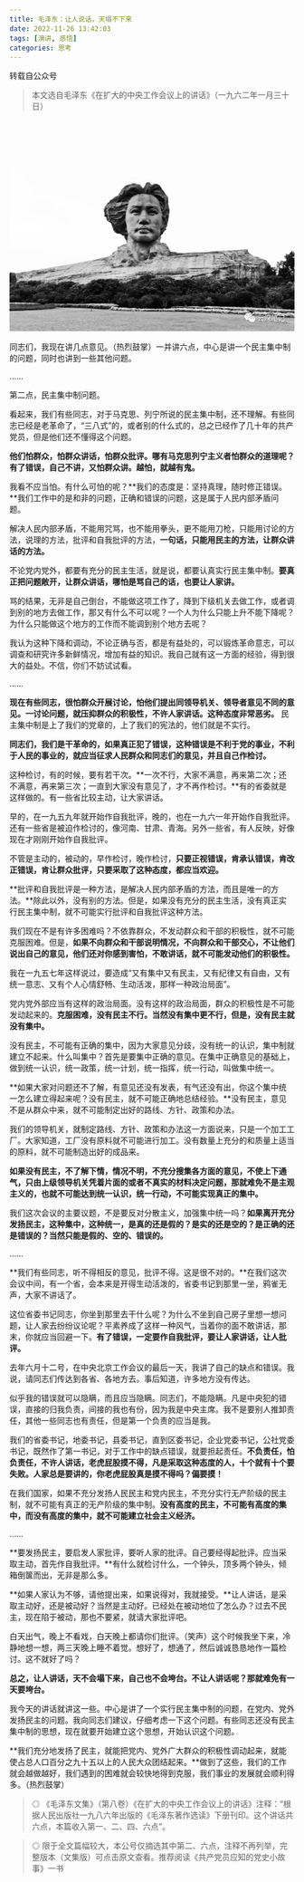 ```yaml
---
title: 毛泽东：让人说话，天塌不下来
date: 2022-11-26 13:42:03
tags: [演讲, 感悟]
categories: 思考
---
```


转载自公众号



<!--more-->

> 本文选自毛泽东《在扩大的中央工作会议上的讲话》（一九六二年一月三十日）


![01](/pictures/post/2022/11/01.jpeg)


同志们，我现在讲几点意见。（热烈鼓掌）一并讲六点，中心是讲一个民主集中制的问题，同时也讲到一些其他问题。

……

第二点，民主集中制问题。



看起来，我们有些同志，对于马克思、列宁所说的民主集中制，还不理解。有些同志已经是老革命了，“三八式”的，或者别的什么式的，总之已经作了几十年的共产党员，但是他们还不懂得这个问题。

 
**他们怕群众，怕群众讲话，怕群众批评。哪有马克思列宁主义者怕群众的道理呢？有了错误，自己不讲，又怕群众讲。越怕，就越有鬼。**

我看不应当怕。有什么可怕的呢？**我们的态度是：坚持真理，随时修正错误。**我们工作中的是和非的问题，正确和错误的问题，这是属于人民内部矛盾问题。

解决人民内部矛盾，不能用咒骂，也不能用拳头，更不能用刀枪，只能用讨论的方法，说理的方法，批评和自我批评的方法，**一句话，只能用民主的方法，让群众讲话的方法。**

不论党内党外，都要有充分的民主生活，就是说，都要认真实行民主集中制。**要真正把问题敞开，让群众讲话，哪怕是骂自己的话，也要让人家讲。**

骂的结果，无非是自己倒台，不能做这项工作了，降到下级机关去做工作，或者调到别的地方去做工作，那又有什么不可以呢？一个人为什么只能上升不能下降呢？为什么只能做这个地方的工作而不能调到别个地方去呢？

我认为这种下降和调动，不论正确与否，都是有益处的，可以锻炼革命意志，可以调查和研究许多新鲜情况，增加有益的知识。我自己就有这一方面的经验，得到很大的益处。不信，你们不妨试试看。


……


**现在有些同志，很怕群众开展讨论，怕他们提出同领导机关、领导者意见不同的意见。一讨论问题，就压抑群众的积极性，不许人家讲话。这种态度非常恶劣。** 民主集中制是上了我们的党章的，上了我们的宪法的，他们就是不实行。

**同志们，我们是干革命的，如果真正犯了错误，这种错误是不利于党的事业，不利于人民的事业的，就应当征求人民群众和同志们的意见，并且自己作检讨。**

 

这种检讨，有的时候，要有若干次。**一次不行，大家不满意，再来第二次；还不满意，再来第三次；一直到大家没有意见了，才不再作检讨。**有的省委就是这样做的。有一些省比较主动，让大家讲话。

 

早的，在一九五九年就开始作自我批评，晚的，也在一九六一年开始作自我批评。还有一些省是被迫作检讨的，像河南、甘肃、青海。另外一些省，有人反映，好像现在才刚刚开始作自我批评。

 

不管是主动的，被动的，早作检讨，晚作检讨，**只要正视错误，肯承认错误，肯改正错误，肯让群众批评，只要采取了这种态度，都应当欢迎。**

 

**批评和自我批评是一种方法，是解决人民内部矛盾的方法，而且是唯一的方法。**除此以外，没有别的方法。但是，如果没有充分的民主生活，没有真正实行民主集中制，就不可能实行批评和自我批评这种方法。

我们现在不是有许多困难吗？不依靠群众，不发动群众和干部的积极性，就不可能克服困难。但是，**如果不向群众和干部说明情况，不向群众和干部交心，不让他们说出自己的意见，他们还对你感到害怕，不敢讲话，就不可能发动他们的积极性。**

 

我在一九五七年这样说过，要造成“又有集中又有民主，又有纪律又有自由，又有统一意志、又有个人心情舒畅、生动活泼，那样一种政治局面”。

 

党内党外部应当有这样的政治局面。没有这样的政治局面，群众的积极性是不可能发动起来的。**克服困难，没有民主不行。当然没有集中更不行，但是，没有民主就没有集中。**

 

没有民主，不可能有正确的集中，因为大家意见分歧，没有统一的认识，集中制就建立不起来。什么叫集中？首先是要集中正确的意见。在集中正确意见的基础上，做到统一认识，统一政策，统一计划，统一指挥，统一行动，叫做集中统一。

 

**如果大家对问题还不了解，有意见还没有发表，有气还没有出，你这个集中统一怎么建立得起来呢？没有民主，就不可能正确地总结经验。**没有民主，意见不是从群众中来，就不可能制定出好的路线、方针、政策和办法。

 

我们的领导机关，就制定路线、方针、政策和办法这一方面说来，只是一个加工工厂。大家知道，工厂没有原料就不可能进行加工。没有数量上充分的和质量上适当的原料，就不可能制造出好的成品来。

 

**如果没有民主，不了解下情，情况不明，不充分搜集各方面的意见，不使上下通气，只由上级领导机关凭着片面的或者不真实的材料决定问题，那就难免不是主观主义的，也就不可能达到统一认识，统一行动，不可能实现真正的集中。**

 

我们这次会议的主要议题，不是要反对分散主义，加强集中统一吗？**如果离开充分发扬民主，这种集中，这种统一，是真的还是假的？是实的还是空的？是正确的还是错误的？当然只能是假的、空的、错误的。**

 

……

**我们有些同志，听不得相反的意见，批评不得。这是很不对的。**在我们这次会议中间，有一个省，会本来是开得生动活泼的，省委书记到那里一坐，鸦雀无声，大家不讲话了。

 

这位省委书记同志，你坐到那里去干什么呢？为什么不坐到自己房子里想一想问题，让人家去纷纷议论呢？平素养成了这样一种风气，当着你的面不敢讲话，那末，你就应当回避一下。**有了错误，一定要作自我批评，要让人家讲话，让人批评。**

 

去年六月十二号，在中央北京工作会议的最后一天，我讲了自己的缺点和错误。我说，请同志们传达到各省、各地方去。事后知道，许多地方没有传达。

 

似乎我的错误就可以隐瞒，而且应当隐瞒。同志们，不能隐瞒。凡是中央犯的错误，直接的归我负责，间接的我也有份，因为我是中央主席。我不是要别人推卸责任，其他一些同志也有责任，但是第一个负责的应当是我。

 

我们的省委书记，地委书记，县委书记，直到区委书记，企业党委书记，公社党委书记，既然作了第一书记，对于工作中的缺点错误，就要担起责任。**不负责任，怕负责任，不许人讲话，老虎屁股摸不得，凡是采取这种态度的人，十个就有十个要失败。人家总是要讲的，你老虎屁股真是摸不得吗？偏要摸！**

 

在我们国家，如果不充分发扬人民民主和党内民主，不充分实行无产阶级的民主制，就不可能有真正的无产阶级的集中制。**没有高度的民主，不可能有高度的集中，而没有高度的集中，就不可能建立社会主义经济。**

 

……

**要发扬民主，要启发人家批评，要听人家的批评。自己要经得起批评。应当采取主动，首先作自我批评。**有什么就检讨什么，一个钟头，顶多两个钟头，倾箱倒箧而出，无非是那么多。

 

**如果人家认为不够，请他提出来，如果说得对，我就接受。**让人讲话，是采取主动好，还是被动好？当然是主动好。已经处在被动地位了怎么办？过去不民主，现在陷于被动，那也不要紧，就请大家批评吧。

 

白天出气，晚上不看戏，白天晚上都请你们批评。（笑声）这个时候我坐下来，冷静地想一想，两三天晚上睡不着觉。想好了，想通了，然后诚诚恳恳地作一篇检讨。这不就好了吗？

 

**总之，让人讲话，天不会塌下来，自己也不会垮台。不让人讲话呢？那就难免有一天要垮台。**



我今天的讲话就讲这一些。中心是讲了一个实行民主集中制的问题，在党内、党外发扬民主的问题。我向同志们建议，仔细考虑一下这个问题。有些同志还没有民主集中制的思想，现在就要开始建立这个思想，开始认识这个问题。



**我们充分地发扬了民主，就能把党内、党外广大群众的积极性调动起来，就能使占总人口百分之九十五以上的人民大众团结起来。**做到了这些，我们的工作就会越做越好，我们遇到的困难就会较快地得到克服，我们事业的发展就会顺利得多。（热烈鼓掌）


> ◎ 《毛泽东文集》（第八卷）《在扩大的中央工作会议上的讲话》注释：“根据人民出版社一九八六年出版的《毛泽东著作选读》下册刊印。这个讲话共六点，本篇收入第一、二、四、六点”。

> ◎ 限于全文篇幅较大，本公号仅摘选其中第二、六点，注释不再列举，完整版本（文集版）可点击原文查看。推荐阅读《共产党员应知的党史小故事》一书